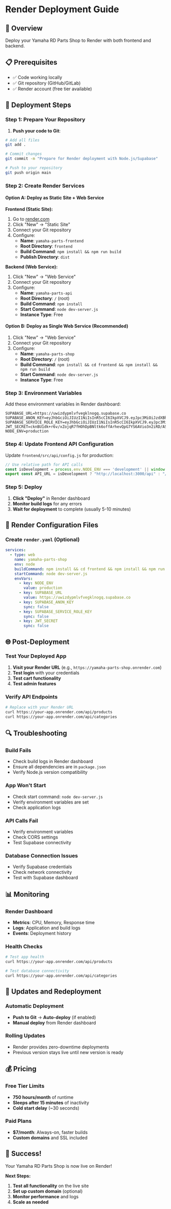 # Render Deployment Guide

## 🎯 Overview
Deploy your Yamaha RD Parts Shop to Render with both frontend and backend.

## 📋 Prerequisites
- ✅ Code working locally
- ✅ Git repository (GitHub/GitLab)
- ✅ Render account (free tier available)

## 🚀 Deployment Steps

### Step 1: Prepare Your Repository

1. **Push your code to Git**:
```bash
# Add all files
git add .

# Commit changes
git commit -m "Prepare for Render deployment with Node.js/Supabase"

# Push to your repository
git push origin main
```

### Step 2: Create Render Services

#### Option A: Deploy as Static Site + Web Service

**Frontend (Static Site):**
1. Go to [render.com](https://render.com)
2. Click "New" → "Static Site"
3. Connect your Git repository
4. Configure:
   - **Name**: `yamaha-parts-frontend`
   - **Root Directory**: `frontend`
   - **Build Command**: `npm install && npm run build`
   - **Publish Directory**: `dist`

**Backend (Web Service):**
1. Click "New" → "Web Service"
2. Connect your Git repository
3. Configure:
   - **Name**: `yamaha-parts-api`
   - **Root Directory**: `/` (root)
   - **Build Command**: `npm install`
   - **Start Command**: `node dev-server.js`
   - **Instance Type**: Free

#### Option B: Deploy as Single Web Service (Recommended)

1. Click "New" → "Web Service"
2. Connect your Git repository
3. Configure:
   - **Name**: `yamaha-parts-shop`
   - **Root Directory**: `/` (root)
   - **Build Command**: `npm install && cd frontend && npm install && npm run build`
   - **Start Command**: `node dev-server.js`
   - **Instance Type**: Free

### Step 3: Environment Variables

Add these environment variables in Render dashboard:

```env
SUPABASE_URL=https://uwizdypmlvfvegklnogq.supabase.co
SUPABASE_ANON_KEY=eyJhbGciOiJIUzI1NiIsInR5cCI6IkpXVCJ9.eyJpc3MiOiJzdXBhYmFzZSIsInJlZiI6InV3aXpkeXBtbHZmdmVna2xub2dxIiwicm9sZSI6ImFub24iLCJpYXQiOjE3NTA5Mzk3MDUsImV4cCI6MjA2NjUxNTcwNX0.KQ3_XiXJERD7mA4iZOaon82hcR7g6PBigelW_rie7Ew
SUPABASE_SERVICE_ROLE_KEY=eyJhbGciOiJIUzI1NiIsInR5cCI6IkpXVCJ9.eyJpc3MiOiJzdXBhYmFzZSIsInJlZiI6InV3aXpkeXBtbHZmdmVna2xub2dxIiwicm9sZSI6InNlcnZpY2Vfcm9sZSIsImlhdCI6MTc1MDkzOTcwNSwiZXhwIjoyMDY2NTE1NzA1fQ.9uRj8ao4jKsCOvmcnDYso5vP6CZHuUW2w0irGLDE9LQ
JWT_SECRET=cknBU1dk+r6v/xZojqR7fHOhDpBNltk6offArhevQpG7YS6AVio3n2iRD/ASCjAmSa/y9Rx1Z00IUxxvHUu58g==
NODE_ENV=production
```

### Step 4: Update Frontend API Configuration

Update `frontend/src/api/config.js` for production:

```javascript
// Use relative path for API calls
const isDevelopment = process.env.NODE_ENV === 'development' || window.location.hostname === 'localhost'
export const API_URL = isDevelopment ? "http://localhost:3000/api" : "/api";
```

### Step 5: Deploy

1. **Click "Deploy"** in Render dashboard
2. **Monitor build logs** for any errors
3. **Wait for deployment** to complete (usually 5-10 minutes)

## 🔧 Render Configuration Files

### Create `render.yaml` (Optional)
```yaml
services:
  - type: web
    name: yamaha-parts-shop
    env: node
    buildCommand: npm install && cd frontend && npm install && npm run build
    startCommand: node dev-server.js
    envVars:
      - key: NODE_ENV
        value: production
      - key: SUPABASE_URL
        value: https://uwizdypmlvfvegklnogq.supabase.co
      - key: SUPABASE_ANON_KEY
        sync: false
      - key: SUPABASE_SERVICE_ROLE_KEY
        sync: false
      - key: JWT_SECRET
        sync: false
```

## 🌐 Post-Deployment

### Test Your Deployed App

1. **Visit your Render URL** (e.g., `https://yamaha-parts-shop.onrender.com`)
2. **Test login** with your credentials
3. **Test cart functionality**
4. **Test admin features**

### Verify API Endpoints

```bash
# Replace with your Render URL
curl https://your-app.onrender.com/api/products
curl https://your-app.onrender.com/api/categories
```

## 🔍 Troubleshooting

### Build Fails
- Check build logs in Render dashboard
- Ensure all dependencies are in `package.json`
- Verify Node.js version compatibility

### App Won't Start
- Check start command: `node dev-server.js`
- Verify environment variables are set
- Check application logs

### API Calls Fail
- Verify environment variables
- Check CORS settings
- Test Supabase connectivity

### Database Connection Issues
- Verify Supabase credentials
- Check network connectivity
- Test with Supabase dashboard

## 📊 Monitoring

### Render Dashboard
- **Metrics**: CPU, Memory, Response time
- **Logs**: Application and build logs
- **Events**: Deployment history

### Health Checks
```bash
# Test app health
curl https://your-app.onrender.com/api/products

# Test database connectivity
curl https://your-app.onrender.com/api/categories
```

## 🔄 Updates and Redeployment

### Automatic Deployment
- **Push to Git** → **Auto-deploy** (if enabled)
- **Manual deploy** from Render dashboard

### Rolling Updates
- Render provides zero-downtime deployments
- Previous version stays live until new version is ready

## 💰 Pricing

### Free Tier Limits
- **750 hours/month** of runtime
- **Sleeps after 15 minutes** of inactivity
- **Cold start delay** (~30 seconds)

### Paid Plans
- **$7/month**: Always-on, faster builds
- **Custom domains** and SSL included

## 🎉 Success!

Your Yamaha RD Parts Shop is now live on Render!

**Next Steps:**
1. **Test all functionality** on the live site
2. **Set up custom domain** (optional)
3. **Monitor performance** and logs
4. **Scale as needed**
